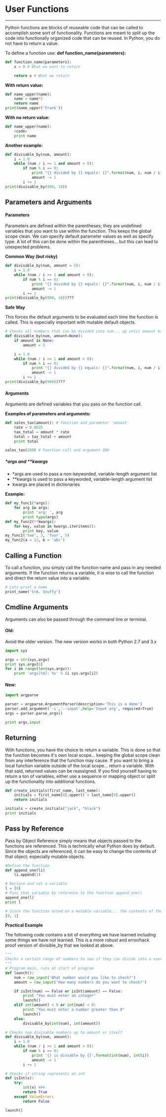 # User Functions

---

Python functions are blocks of reuseable code that can be called to accomplish some sort of functionality. Functions are meant to split up the code into functionally organized code that can be reused. In Python, you do not have to return a value.

To define a function use: **def function\_name\(parameters\):**

```py
def function_name(parameters):
    x = 0 # What we want to return

    return x # What we return
```

**With return value:**

```py
def name_upper(name):
    name = name*2
    return name
print(name_upper('Frank'))
```

**With no return value:**

```py
def name_upper(name):
    <code>
    print name
```

**Another example:**

```py
def divisable_by(num, amount):
    i = 1.0
    while (num / i >= 1 and amount > 0):
        if num % i == 0:
            print "{} divided by {} equals: {}".format(num, i, num / i)
            amount -= 1
        i += 1
print(divisable_by(900, 10))
```

## Parameters and Arguments

#### Parameters

Parameters are defined within the parentheses; they are undefined variables that you want to use within the function. This keeps the global scope clean. We can specify default parameter values as well as specify type. A lot of this can be done within the parentheses... but this can lead to unexpected problems.

**Common Way \(but risky\)**

```py
def divisable_by(num, amount = 5):
    i = 1.0
    while (num / i >= 1 and amount > 0):
        if num % i == 0:
            print "{} divided by {} equals: {}".format(num, i, num / i)
            amount -= 1
        i += 1
print(divisable_by(900, 10))???
```

**Safe Way**

This forces the default arguments to be evaluated each time the function is called. This is especially important with mutable default objects.

```py
# Checks all numbers that can be divided into num... up until amount has been reached or we reach divide by self
def divisable_by(num, amount=None):
    if amount is None:
        amount = 5

    i = 1.0
    while (num / i >= 1 and amount > 0):
        if num % i == 0:
            print "{} divided by {} equals: {}".format(num, i, num / i)
            amount -= 1
        i += 1
print(divisable_by(900))???
```

#### Arguments

Arguments are defined variables that you pass on the function call.

**Examples of parameters and arguments:**

```py
def sales_tax(amount): # function and parameter 'amount'
    rate = 0.0625
    tax_total = amount * rate
    total = tax_total + amount
    print total

sales_tax(200) # Function call and argument 200
```

##### \*args and \*\*kwargs

* \*args are used to pass a non-keyworded, variable-length argument list
* \*\*kwargs is used to pass a keyworded, variable-length argument list
* kwargs are placed in dictionaries

**Example:**

```py
def my_func1(*args):
    for arg in args:
        print 'arg: ', arg
        print type(args)
def my_func2(**kwargs):
    for key, value in kwargs.iteritems():
        print key, value
my_func1('two', 3, 'four', 5)
my_func2(a = 12, b = 'abc')
```

## Calling a Function

To call a function, you simply call the function name and pass in any needed arguments. If the function returns a variable, it is wise to call the function and direct the return value into a variable.

```py
# Lets print a name
print_name('SrA. Snuffy')
```

## Cmdline Arguments

Arguments can also be passed through the command line or terminal.

#### Old:

Avoid the older version. The new version works in both Python 2.7 and 3.x

```py
import sys

args = str(sys.argv)
print sys.argv[0]
for i in range(len(sys.argv)):
    print 'args[%d]: %s' % (i sys.argv[i])
```

#### New:

```py
import argparse

parser = argparse.ArgumentParser(description='This is a demo')
parser.add_argument('-i','--input',help='Input arg', required=True)
args = parser.parse_args()

print args.input
```

## Returning

With functions, you have the choice to return a variable. This is done so that the function becomes it's own local scope... keeping the global scope clean from any interference that the function may cause. If you want to bring a local function variable outside of the local scope... return a variable. With that said, returned values can be reassigned. If you find yourself having to return a ton of variables, either use a sequence or mapping object or split up the functionality into additional functions.

```py
def create_initials(first_name, last_name):
    initials = first_name[0].upper() + last_name[0].upper()
    return initials

initials = create_initials("jack", "black")
print initials
```

## Pass by Reference

Pass by Object Reference simply means that objects passed to the functions are referenced. This is technically what Python does by default. Since the objects are referenced, it can be easy to change the contents of that object; especially mutable objects.

```py
#Define the function
def append_one(li)
    li.append(1)

# Declare and set a variable
l = [0]
# Pass that variable by reference to the function append_one()
append_one(l)
print l

# Since the function acted on a mutable variable... the contents of the object were changed.
[0, 1]
```

**Practical Example**

The following code contains a bit of everything we have learned including some things we have not learned. This is a more robust and error/hack proof version of divisible\_by that we looked at above.

```py
"""
Checks a certain range of numbers to see if they can divide into a user specified num
"""
# Program main, runs at start of program
def launch():
    num = raw_input('What number would you like to check?')
    amount = raw_input('How many numbers do you want to check?')

    if isInt(num) == False or isInt(amount) == False:
        print "You must enter an integer"
        launch() 
    elif int(amount) < 0 or int(num) < 0:
        print "You must enter a number greater than 0"
        launch() 
    else:
        divisable_by(int(num), int(amount))

# Checks num divisable numbers up to amount or itself
def divisable_by(num, amount):
    i = 1.0
    while (num / i >= 1 and amount > 0):
        if num % i == 0:
            print '{} is divsable by {}'.format(int(num), int(i))
            amount -= 1
        i += 1

# Checks if string represents an int
def isInt(x):
    try:
        int(x) ###
        return True
    except ValueError:
        return False

launch()
```

## 



